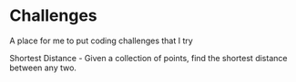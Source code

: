 # Challenges
A place for me to put coding challenges that I try

Shortest Distance - Given a collection of points, find the shortest distance between any two. 
